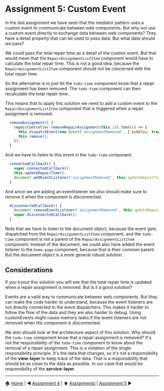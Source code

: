 # Assignment 5: Custom Event

In the last assignment we have seen that the mediator pattern uses a custom event to communicate between web components.
But why not use a custom event directly to exchange data between web components? They have a detail property that can be used to pass data. But what data should we pass?

We could pass the total repair time as a detail of the custom event. But that would mean that the `RepairAssignmentListItem` component would have to calculate the total repair time. This is not a good idea, because the `RepairAssignmentListItem` component should not be concerned with the total repair time.

So the alternative is to just let the `todo-time` component know that a repair assignment has been removed. The `todo-time` component can then recalculate the total repair time.

This means that to apply this solution we need to add a custom event to the `RepairAssignmentListItem` component that is triggered when a repair assignment is removed.

```javascript
  removeAssignment() {
    repairController.removeRepairAssignment(this.id).then(() => {
      this.dispatchEvent(new Event('assignmentRemoved', { bubbles: true, composed: true }));
      this.remove();
    });
  }
```

And we have to listen to this event in the `todo-time` component.

```javascript
  connectedCallback() {
    super.connectedCallback();
    this.updateRepairTime();
    document.addEventListener('assignmentRemoved', this.updateRepairTime.bind(this));
  }
```

And since we are adding an eventlistener we also should make sure to remove it when the component is disconnected.

```javascript
  disconnectedCallback() {
    document.removeEventListener('assignmentRemoved', this.updateRepairTime.bind(this));
    super.disconnectedCallback();
  }
```

Note that we have to listen to the document object, because the event gets dispatched from the `RepairAssignmentListItem` component, and the `todo-time` component is not a parent of the `RepairAssignmentListItem` component. Instead of the document, we could also have added the event listener to the `home-page` component, because that is their common parent. But the document object is a more general robust solution.

## Considerations

If you tryout this solution you will see that the total repair time is updated when a repair assignment is removed. But is it a good solution?

Events are a valid way to communicate between web components. But they can make the code harder to understand, because the event listeners are not directly connected to the event dispatchers. This makes it harder to follow the flow of the data and they are also harder to debug.
Using customEvents might cause memory leaks if the event listeners are not removed when the component is disconnected.

We also should look at the architecture aspect of this solution. Why should the `todo-time` component know that a repair assignment is removed? It's not the responsibility of the `todo-time` component to know about the removal of a repair assignment. This is a violation of the single responsibility principle. It's the data that changes, so it's not a responsibility of the **view-layer** to keep track of the data. That is a responsibility that should be as close to the data as possible. In our case that would be responsibility of the **service-layer**.

---

:house: [Home](../../README.md) | :arrow_backward: [Assignment 4](./assignment4.md) | :arrow_up: [Assignments](./README.md) | [Assignment 5](./assignment5.md) :arrow_forward:
